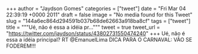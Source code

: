 
+++
author = "Jaydson Gomes"
categories = ["tweet"]
date = "Fri Mar 04 22:39:19 +0000 2011"
draft = false
image = "No media found for this Tweet"
slug = "144a6ec864d294591b037b68de62663a918ba8cf"
tags = ["tweet"]
title = """Ué, não é essa a idéia pr..."""
tweet = true
tweet_url = "https://twitter.com/jaydson/status/43802731550474240"
+++
Ué, não é essa a idéia principal? RT @EmanuelLima DICA PARA O CARNAVAL: VÃO SE FODEREM!!!
